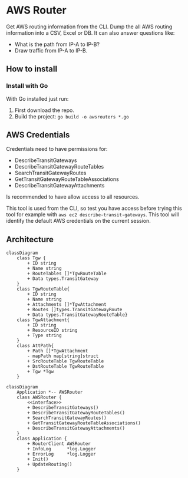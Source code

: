 # AWS Router

Get AWS routing information from the CLI.
Dump the all AWS routing information into a CSV, Excel or DB.
It can also answer questions like:

* What is the path from IP-A to IP-B?
* Draw traffic from IP-A to IP-B.

## How to install

### Install with Go

With Go installed just run:

1. First download the repo.
2. Build the project: `go build -o awsrouters *.go`

## AWS Credentials

Credentials need to have permissions for:

* DescribeTransitGateways
* DescribeTransitGatewayRouteTables
* SearchTransitGatewayRoutes
* GetTransitGatewayRouteTableAssociations
* DescribeTransitGatewayAttachments

Is recommended to have allow access to all resources.

This tool is used from the CLI, so test you have access before trying this tool for example with `aws ec2 describe-transit-gateways`. This tool will identify the default AWS credentials on the current session.

## Architecture

```mermaid
classDiagram
    class Tgw {
        + ID string
        + Name string
        + RouteTables []*TgwRouteTable
        + Data types.TransitGateway
    }
    class TgwRouteTable{
        + ID string
        + Name string
        + Attachments []*TgwAttachment
        + Routes []types.TransitGatewayRoute
        + Data types.TransitGatewayRouteTable}
    class TgwAttachment{
        + ID string
        + ResourceID string
        + Type string
    }
    class AttPath{
        + Path []*TgwAttachment
        - mapPath map[string]struct
        + SrcRouteTable TgwRouteTable
        + DstRouteTable TgwRouteTable
        + Tgw *Tgw
    }
```

```mermaid
classDiagram
    Application *-- AWSRouter
    class AWSRouter {
        <<interface>>
        + DescribeTransitGateways()
        + DescribeTransitGatewayRouteTables()
        + SearchTransitGatewayRoutes()
        + GetTransitGatewayRouteTableAssociations()
        + DescribeTransitGatewayAttachments()
    }
    class Application {
        + RouterClient AWSRouter
        + InfoLog      *log.Logger
        + ErrorLog     *log.Logger
        + Init()
        + UpdateRouting()
    }
```
